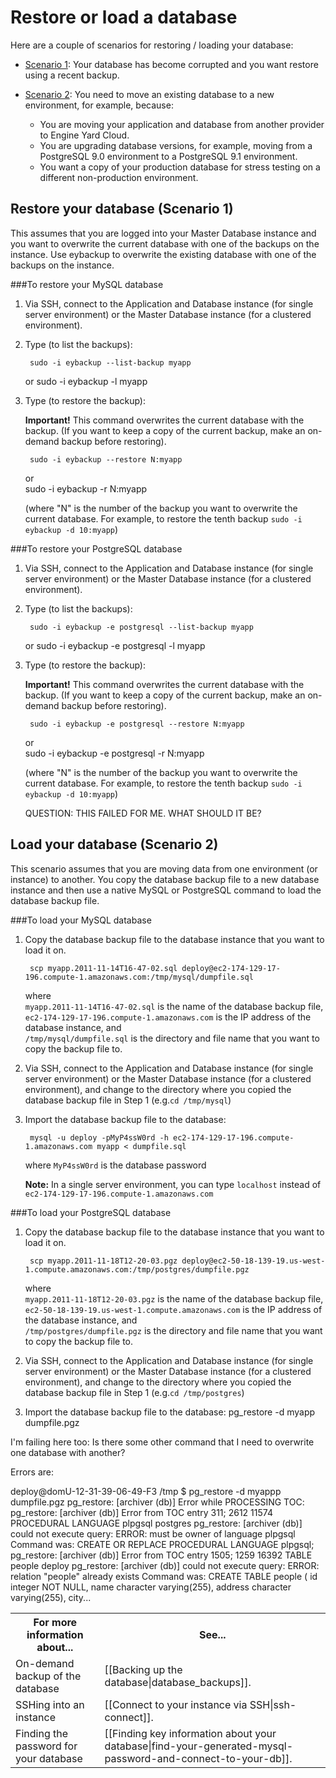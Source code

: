 # Restore or load a database

Here are a couple of scenarios for restoring / loading your database:

* [Scenario 1][1]: Your database has become corrupted and you want restore using a recent backup.  

* [Scenario 2][2]: You need to move an existing database to a new environment, for example, because:   

    * You are moving your application and database from another provider to Engine Yard Cloud.
    * You are upgrading database versions, for example, moving from a PostgreSQL 9.0 environment to a PostgreSQL 9.1 environment.
    * You want a copy of your production database for stress testing on a different non-production environment.


<h2 id="topic1">Restore your database (Scenario 1)</h2>

This assumes that you are logged into your Master Database instance and you want to overwrite the current database with one of the backups on the instance. Use eybackup to overwrite the existing database with one of the backups on the instance.

###To restore your MySQL database

1. Via SSH, connect to the Application and Database instance (for single server environment) or the Master Database instance (for a clustered environment).  

2. Type (to list the backups):

        sudo -i eybackup --list-backup myapp
    or
        sudo -i eybackup -l myapp

2. Type (to restore the backup):

    **Important!** This command overwrites the current database with the backup. (If you want to keep a copy of the current backup, make an on-demand backup before restoring).
	

        sudo -i eybackup --restore N:myapp
    or  
        sudo -i eybackup -r N:myapp

	(where "N" is the number of the backup you want to overwrite the current database. For example, to restore the tenth backup `sudo -i eybackup -d 10:myapp`)
	

###To restore your PostgreSQL database

1. Via SSH, connect to the Application and Database instance (for single server environment) or the Master Database instance (for a clustered environment).  

2. Type (to list the backups):

        sudo -i eybackup -e postgresql --list-backup myapp
    or
        sudo -i eybackup -e postgresql -l myapp

2. Type (to restore the backup):

    **Important!** This command overwrites the current database with the backup. (If you want to keep a copy of the current backup, make an on-demand backup before restoring).
	

        sudo -i eybackup -e postgresql --restore N:myapp
    or  
        sudo -i eybackup -e postgresql -r N:myapp


    (where "N" is the number of the backup you want to overwrite the current database. For example, to restore the tenth backup `sudo -i eybackup -d 10:myapp`)	

	QUESTION: THIS FAILED FOR ME. WHAT SHOULD IT BE? 

<h2 id="topic2">Load your database (Scenario 2)</h2>

This scenario assumes that you are moving data from one environment (or instance) to another. You copy the database backup file to a new database instance and then use a native MySQL or PostgreSQL command to load the database backup file.
 
###To load your MySQL database 

1. Copy the database backup file to the database instance that you want to load it on.

        scp myapp.2011-11-14T16-47-02.sql deploy@ec2-174-129-17-196.compute-1.amazonaws.com:/tmp/mysql/dumpfile.sql

    where  
    `myapp.2011-11-14T16-47-02.sql` is the name of the database backup file,  
    `ec2-174-129-17-196.compute-1.amazonaws.com` is the IP address of the database instance, and  
    `/tmp/mysql/dumpfile.sql` is the directory and file name that you want to copy the backup file to.

2. Via SSH, connect to the Application and Database instance (for single server environment) or the Master Database instance (for a clustered environment), and change to the directory where you copied the database backup file in Step 1 (e.g.`cd /tmp/mysql`)

3. Import the database backup file to the database:

        mysql -u deploy -pMyP4ssW0rd -h ec2-174-129-17-196.compute-1.amazonaws.com myapp < dumpfile.sql
    where `MyP4ssW0rd` is the database password
		
    **Note:** In a single server environment, you can type `localhost` instead of `ec2-174-129-17-196.compute-1.amazonaws.com`



###To load your PostgreSQL database 

1. Copy the database backup file to the database instance that you want to load it on.

        scp myapp.2011-11-18T12-20-03.pgz deploy@ec2-50-18-139-19.us-west-1.compute.amazonaws.com:/tmp/postgres/dumpfile.pgz

    where  
    `myapp.2011-11-18T12-20-03.pgz` is the name of the database backup file,  
    `ec2-50-18-139-19.us-west-1.compute.amazonaws.com` is the IP address of the database instance, and  
    `/tmp/postgres/dumpfile.pgz` is the directory and file name that you want to copy the backup file to.

2. Via SSH, connect to the Application and Database instance (for single server environment) or the Master Database instance (for a clustered environment), and change to the directory where you copied the database backup file in Step 1 (e.g.`cd /tmp/postgres`)

3. Import the database backup file to the database:
        pg_restore -d myapp dumpfile.pgz

I'm failing here too:  Is there some other command that I need to overwrite one database with another?

Errors are: 

deploy@domU-12-31-39-06-49-F3 /tmp $ pg_restore -d myappp dumpfile.pgz
pg_restore: [archiver (db)] Error while PROCESSING TOC:
pg_restore: [archiver (db)] Error from TOC entry 311; 2612 11574 PROCEDURAL LANGUAGE plpgsql postgres
pg_restore: [archiver (db)] could not execute query: ERROR:  must be owner of language plpgsql
    Command was: 
CREATE OR REPLACE PROCEDURAL LANGUAGE plpgsql;
pg_restore: [archiver (db)] Error from TOC entry 1505; 1259 16392 TABLE people deploy
pg_restore: [archiver (db)] could not execute query: ERROR:  relation "people" already exists
    Command was: CREATE TABLE people (
    id integer NOT NULL,
    name character varying(255),
    address character varying(255),
    city...



<table>
  <tr>
    <th>For more information about...</th><th>See...</th>
  </tr>
  <tr>
     <td>On-demand backup of the database</td><td>[[Backing up the database|database_backups]]. </td>
   </tr>
   <tr>
	 <td>SSHing into an instance</td><td>[[Connect to your instance via SSH|ssh-connect]].</td>
   </tr>
   <tr>
	 <td>Finding the password for your database</td><td>[[Finding key information about your database|find-your-generated-mysql-password-and-connect-to-your-db]].</td>
   </tr>
</table>


[1]: #topic1        "topic1"
[2]: #topic2        "topic2"